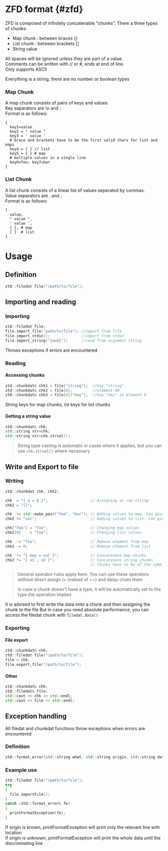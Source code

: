 # ZFD format {#zfd}

ZFD is composed of infinitely concatenable "chunks". There a three types of chunks:  
- Map chunk     : between braces    {}  
- List chunk    : between brackets  []  
- String value

All spaces will be ignored unless they are part of a value.  
Comments can be written with // or #, ends at end of line.  
Only supports ASCII

Everything is a string, there are no number or boolean types

### Map Chunk

A map chunk consists of pairs of keys and values.  
Key separators are \n and ;  
Format is as follows:  
```
{
  key1=value
  key2 = " value "
  key3 = ' value '
  # brace and brackets have to be the first valid chars for list and maps
  key4 = [ ] // list
  key5 = { } # map
  # multiple values in a single line
  key6=foo; key7=bar
}
```

### List Chunk  

A list chunk consists of a linear list of values separated by commas.  
Value separators are , and ;  
Format is as follows:  
```
[
  value,
  " value ",
  ' value ',
  { }, # map
  [ ]  # list
]
```

# Usage

## Definition

```cpp
ztd::filedat file("/path/to/file");
```

## Importing and reading

### Importing

```cpp
ztd::filedat file;
file.import_file("path/to/file"); //import from file
file.import_stdin();              //import from stdin
file.import_string("{a=b}");      //read from argument string
```
Throws exceptions if errors are encountered

### Reading

#### Accessing chunks

```cpp
ztd::chunkdat& chk1 = file["string"];  //key "string"
ztd::chunkdat& chk2 = file[0];         //element #0
ztd::chunkdat& chk3 = file[0]["key"];  //key "key" in element 0
```

String keys for map chunks, int keys for list chunks  

#### Getting a string value

```cpp
ztd::chunkdat& chk;
std::string str=chk;
std::string str=chk.strval();
```
> String type casting is automatic in cases where it applies, but you can use ``chk.strval()`` where necessary

## Write and Export to file

### Writing

```cpp
ztd::chunkdat chk, chk2;

chk  = "{ a = b }";                   // Assigning as raw string
chk2 = "[]";

chk  += std::make_pair("foo", "bar"); // Adding values to map. Can give a vector for multiple elements
chk2 += "val";                        // Adding values to list. Can give a vector for multiple elements

chk["foo"] = "foo";                   // Changing map values
chk2[0]    = "foo";                   // Changing list values

chk  -= "foo";                        // Remove element from map
chk2 -= 0;                            // Remove element from list

chk  *= "{ key = val }";              // Concatenate map chunks
chk2 *= "[ v1 , v2 ]";                // Concatenate string chunks
                                      // Chunks have to be of the same type for concatenation
```

> General operator rules apply here. You can use these operators without direct assign (+ instead of +=) and daisy-chain them

> In case a chunk doesn't have a type, it will be automatically set to the type the operation implies

It is advised to first write the data onto a chunk and then assigning the chunk to the file
But in case you need absolute performance, you can access the filedat chunk with `filedat.data()`

### Exporting

#### File export

```cpp
ztd::chunkdat& chk;
ztd::filedat file("/path/to/file");
file = chk;
file.export_file("/path/to/file");
```

#### Other

```cpp
ztd::chunkdat& chk;
ztd::filedat& file;
std::cout << chk << std::endl;
std::cout << file << std::endl;
```

## Exception handling

All filedat and chunkdat functions throw exceptions when errors are encountered

### Definition

```cpp
ztd::format_error(std::string what, std::string origin, std::string data, int where);
```

### Example use

```cpp
ztd::filedat file("/path/to/file");
try
{
  file.importFile();
}
catch (ztd::format_error& fe)
{
  printFormatException(fe);
}
```
If origin is known, printFormatException will print only the relevant line with location  
If origin is unknown, printFormatException will print the whole data until the discriminating line
